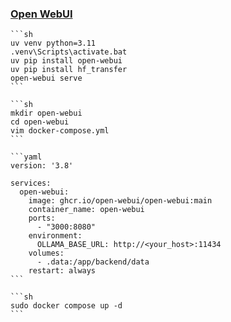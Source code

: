 ### [Open WebUI](https://github.com/open-webui/open-webui)

````{tab} uv
```sh
uv venv python=3.11
.venv\Scripts\activate.bat
uv pip install open-webui
uv pip install hf_transfer
open-webui serve
```
````

````{tab} Docker compose
```sh
mkdir open-webui
cd open-webui
vim docker-compose.yml
```

```yaml
version: '3.8'

services:
  open-webui:
    image: ghcr.io/open-webui/open-webui:main
    container_name: open-webui
    ports:
      - "3000:8080"
    environment:
      OLLAMA_BASE_URL: http://<your_host>:11434
    volumes:
      - .data:/app/backend/data
    restart: always
```

```sh
sudo docker compose up -d
```
````